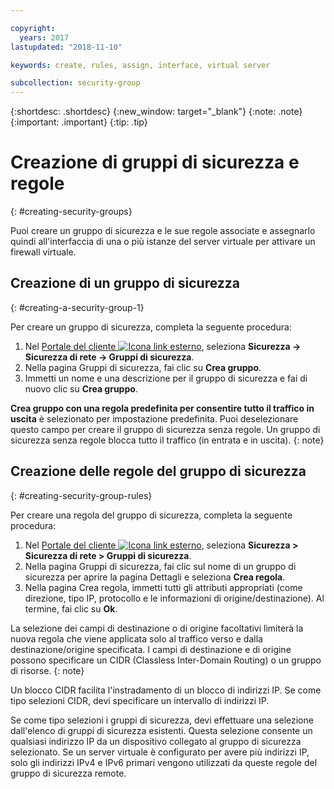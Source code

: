 ```yaml
---

copyright:
  years: 2017
lastupdated: "2018-11-10"

keywords: create, rules, assign, interface, virtual server

subcollection: security-group
---
```


{:shortdesc: .shortdesc}
{:new_window: target="_blank"}
{:note: .note}
{:important: .important}
{:tip: .tip}


# Creazione di gruppi di sicurezza e regole
{: #creating-security-groups}

Puoi creare un gruppo di sicurezza e le sue regole associate e assegnarlo quindi all'interfaccia di una o più istanze del server virtuale per attivare un firewall virtuale.

## Creazione di un gruppo di sicurezza
{: #creating-a-security-group-1}

Per creare un gruppo di sicurezza, completa la seguente procedura:

1. Nel [Portale del cliente ![Icona link esterno](../../icons/launch-glyph.svg "Icona link esterno")](https://control.softlayer.com/), seleziona **Sicurezza -> Sicurezza di rete -> Gruppi di sicurezza**.
2. Nella pagina Gruppi di sicurezza, fai clic su **Crea gruppo**.
3. Immetti un nome e una descrizione per il gruppo di sicurezza e fai di nuovo clic su **Crea gruppo**.

**Crea gruppo con una regola predefinita per consentire tutto il traffico in uscita** è selezionato per impostazione predefinita. Puoi deselezionare questo campo per creare il gruppo di sicurezza senza regole. Un gruppo di sicurezza senza regole blocca tutto il traffico (in entrata e in uscita).
{: note}

## Creazione delle regole del gruppo di sicurezza
{: #creating-security-group-rules}

Per creare una regola del gruppo di sicurezza, completa la seguente procedura:

1. Nel [Portale del cliente ![Icona link esterno](../../icons/launch-glyph.svg "Icona link esterno")](https://control.softlayer.com/), seleziona **Sicurezza > Sicurezza di rete > Gruppi di sicurezza**.
2. Nella pagina Gruppi di sicurezza, fai clic sul nome di un gruppo di sicurezza per aprire la pagina Dettagli e seleziona **Crea regola**.
3. Nella pagina Crea regola, immetti tutti gli attributi appropriati (come direzione, tipo IP, protocollo e le informazioni di origine/destinazione). Al termine, fai clic su **Ok**.

La selezione dei campi di destinazione o di origine facoltativi limiterà la nuova regola che viene applicata solo al traffico verso e dalla destinazione/origine specificata.  I campi di destinazione e di origine possono specificare un CIDR (Classless Inter-Domain Routing) o un gruppo di risorse.
{: note}

Un blocco CIDR facilita l'instradamento di un blocco di indirizzi IP.  Se come tipo selezioni CIDR, devi specificare un intervallo di indirizzi IP.

Se come tipo selezioni i gruppi di sicurezza, devi effettuare una selezione dall'elenco di gruppi di sicurezza esistenti. Questa selezione consente un qualsiasi indirizzo IP da un dispositivo collegato al gruppo di sicurezza selezionato. Se un server virtuale è configurato per avere più indirizzi IP, solo gli indirizzi IPv4 e IPv6 primari vengono utilizzati da queste regole del gruppo di sicurezza remote.
